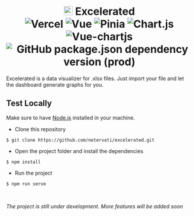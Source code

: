 <h1 align="center">
<img width="24" src="https://raw.githubusercontent.com/netervati/excelerated/main/public/favicon.ico" /> 
Excelerated <br> <img alt="Vercel" src="https://therealsujitk-vercel-badge.vercel.app/?app=excelerated"> <img alt="Vue" src="https://img.shields.io/github/package-json/dependency-version/netervati/excelerated/vue?color=%2341B883"> <img alt="Pinia" src="https://img.shields.io/github/package-json/dependency-version/netervati/excelerated/pinia?color=yellow"> <img alt="Chart.js" src="https://img.shields.io/github/package-json/dependency-version/netervati/excelerated/chart.js?color=%23fd777b"> <img alt="Vue-chartjs" src="https://img.shields.io/github/package-json/dependency-version/netervati/excelerated/vue-chartjs?color=%2334495E"> <img alt="GitHub package.json dependency version (prod)" src="https://img.shields.io/github/package-json/dependency-version/netervati/excelerated/read-excel-file?color=red">
</h1>

Excelerated is a data visualizer for .xlsx files. Just import your file and let the dashboard generate graphs for you.

## Test Locally
Make sure to have [Node.js](https://nodejs.org/en/) installed in your machine.

- Clone this repository
```
$ git clone https://github.com/netervati/excelerated.git
```
- Open the project folder and install the dependencies
```
$ npm install
```
- Run the project
```
$ npm run serve
```

<br>

*The project is still under development. More features will be added soon*